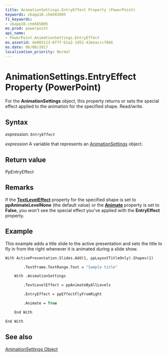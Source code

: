 ```yaml
---
title: AnimationSettings.EntryEffect Property (PowerPoint)
keywords: vbapp10.chm565005
f1_keywords:
- vbapp10.chm565005
ms.prod: powerpoint
api_name:
- PowerPoint.AnimationSettings.EntryEffect
ms.assetid: de803113-6f7f-b1a2-1d52-43eeacccf666
ms.date: 06/08/2017
localization_priority: Normal
---
```



# AnimationSettings.EntryEffect Property (PowerPoint)

For the  **AnimationSettings** object, this property returns or sets the special effect applied to the animation for the specified shape. Read/write.


## Syntax

 _expression_. `EntryEffect`

_expression_ A variable that represents an [AnimationSettings](./PowerPoint.AnimationSettings.md) object.


## Return value

PpEntryEffect


## Remarks

If the  **[TextLevelEffect](PowerPoint.AnimationSettings.TextLevelEffect.md)** property for the specified shape is set to **ppAnimateLevelNone** (the default value) or the **[Animate](PowerPoint.AnimationSettings.Animate.md)** property is set to **False**, you won't see the special effect you've applied with the **EntryEffect** property.


## Example

This example adds a title slide to the active presentation and sets the title to fly in from the right whenever it is animated during a slide show.


```vb
With ActivePresentation.Slides.Add(1, ppLayoutTitleOnly).Shapes(1)

        .TextFrame.TextRange.Text = "Sample title"

    With .AnimationSettings

        .TextLevelEffect = ppAnimateByAllLevels

        .EntryEffect = ppEffectFlyFromRight

        .Animate = True

    End With

End With
```


## See also


[AnimationSettings Object](PowerPoint.AnimationSettings.md)

